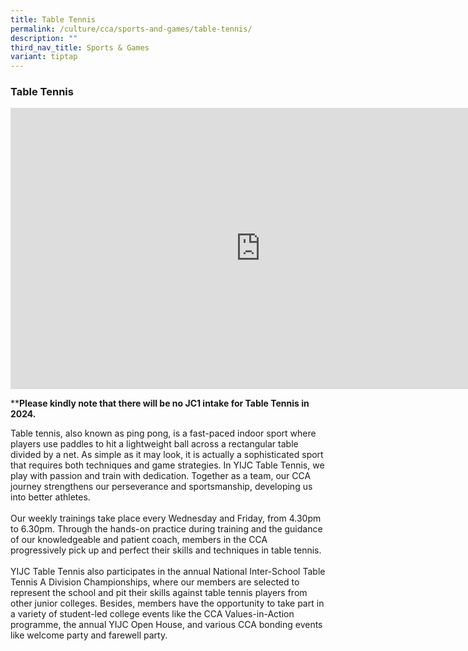 ```yaml
---
title: Table Tennis
permalink: /culture/cca/sports-and-games/table-tennis/
description: ""
third_nav_title: Sports & Games
variant: tiptap
---
```

<h3><strong>Table Tennis</strong></h3><div class="iframe-wrapper"><iframe height="450" width="800" allowfullscreen="true" frameborder="0" src="https://www.youtube.com/embed/1XHdwdzm0GQ"></iframe></div><p>**<strong>Please kindly note that there will be no JC1 intake for Table Tennis in 2024.</strong></p><p>Table tennis, also known as ping pong, is a fast-paced indoor sport where players use paddles to hit a lightweight ball across a rectangular table divided by a net. As simple as it may look, it is actually a sophisticated sport that requires both techniques and game strategies. In YIJC Table Tennis, we play with passion and train with dedication. Together as a team, our CCA journey strengthens our perseverance and sportsmanship, developing us into better athletes. <br><br>Our weekly trainings take place every Wednesday and Friday, from 4.30pm to 6.30pm. Through the hands-on practice during training and the guidance of our knowledgeable and patient coach, members in the CCA progressively pick up and perfect their skills and techniques in table tennis. <br><br>YIJC Table Tennis also participates in the annual National Inter-School Table Tennis A Division Championships, where our members are selected to represent the school and pit their skills against table tennis players from other junior colleges. Besides, members have the opportunity to take part in a variety of student-led college events like the CCA Values-in-Action programme, the annual YIJC Open House, and various CCA bonding events like welcome party and farewell party.</p>